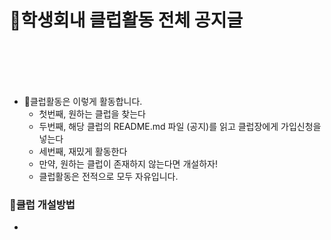 # 📌학생회내 클럽활동 전체 공지글
</br></br></br></br>
- 📌클럽활동은 이렇게 활동합니다.
  - 첫번째, 원하는 클럽을 찾는다
  - 두번째, 해당 클럽의 README.md 파일 (공지)를 읽고 클럽장에게 가입신청을 넣는다
  - 세번째, 재밌게 활동한다
  - 만약, 원하는 클럽이 존재하지 않는다면 개설하자!
  - 클럽활동은 전적으로 모두 자유입니다. 



### 📌클럽 개설방법 

-
   
